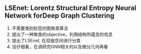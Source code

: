 ## LSEnet: Lorentz Structural Entropy Neural Network forDeep Graph Clustering
1. 不需要类别标签的图聚类算法
2. 提出了一种聚类的objective，利用结构所蕴含的信息
3. 提出了LSEnet, 在双曲空间进行分类
4. 没仔细看，在调研完GNN相关的以及微分几何再看
